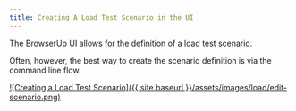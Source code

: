```yaml
---
title: Creating A Load Test Scenario in the UI
---
```


The BrowserUp UI allows for the definition of a load test scenario.

Often, however, the best way to create the scenario definition is
via the command line flow.

[![Creating a Load Test Scenario]({{ site.baseurl }}/assets/images/load/edit-scenario.png)]()
